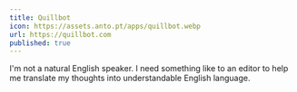 ```yaml
---
title: Quillbot
icon: https://assets.anto.pt/apps/quillbot.webp
url: https://quillbot.com
published: true
---
```


I'm not a natural English speaker. I need something like to an editor to help
me translate my thoughts into understandable English language.
